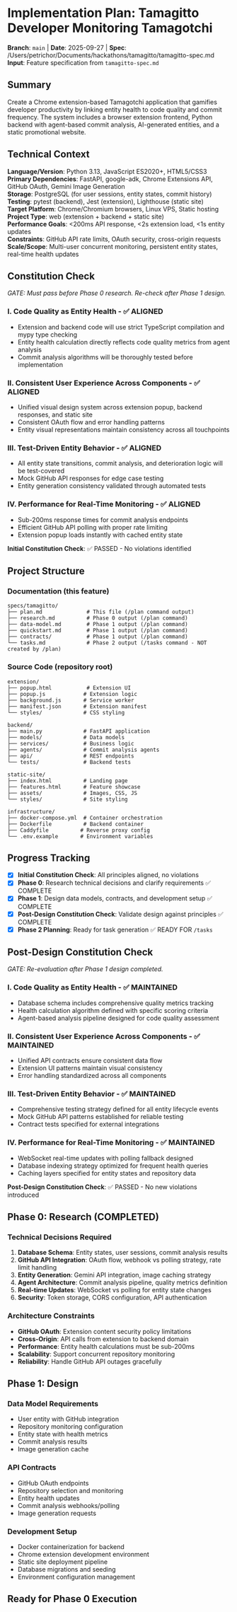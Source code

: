 # Implementation Plan: Tamagitto Developer Monitoring Tamagotchi

**Branch**: `main` | **Date**: 2025-09-27 | **Spec**: /Users/petrichor/Documents/hackathons/tamagitto/tamagitto-spec.md
**Input**: Feature specification from `tamagitto-spec.md`

## Summary
Create a Chrome extension-based Tamagotchi application that gamifies developer productivity by linking entity health to code quality and commit frequency. The system includes a browser extension frontend, Python backend with agent-based commit analysis, AI-generated entities, and a static promotional website.

## Technical Context
**Language/Version**: Python 3.13, JavaScript ES2020+, HTML5/CSS3  
**Primary Dependencies**: FastAPI, google-adk, Chrome Extensions API, GitHub OAuth, Gemini Image Generation  
**Storage**: PostgreSQL (for user sessions, entity states, commit history)  
**Testing**: pytest (backend), Jest (extension), Lighthouse (static site)  
**Target Platform**: Chrome/Chromium browsers, Linux VPS, Static hosting
**Project Type**: web (extension + backend + static site)  
**Performance Goals**: <200ms API response, <2s extension load, <1s entity updates  
**Constraints**: GitHub API rate limits, OAuth security, cross-origin requests  
**Scale/Scope**: Multi-user concurrent monitoring, persistent entity states, real-time health updates

## Constitution Check
*GATE: Must pass before Phase 0 research. Re-check after Phase 1 design.*

### I. Code Quality as Entity Health - ✅ ALIGNED
- Extension and backend code will use strict TypeScript compilation and mypy type checking
- Entity health calculation directly reflects code quality metrics from agent analysis
- Commit analysis algorithms will be thoroughly tested before implementation

### II. Consistent User Experience Across Components - ✅ ALIGNED  
- Unified visual design system across extension popup, backend responses, and static site
- Consistent OAuth flow and error handling patterns
- Entity visual representations maintain consistency across all touchpoints

### III. Test-Driven Entity Behavior - ✅ ALIGNED
- All entity state transitions, commit analysis, and deterioration logic will be test-covered
- Mock GitHub API responses for edge case testing
- Entity generation consistency validated through automated tests

### IV. Performance for Real-Time Monitoring - ✅ ALIGNED
- Sub-200ms response times for commit analysis endpoints
- Efficient GitHub API polling with proper rate limiting
- Extension popup loads instantly with cached entity state

**Initial Constitution Check**: ✅ PASSED - No violations identified

## Project Structure

### Documentation (this feature)
```
specs/tamagitto/
├── plan.md              # This file (/plan command output)
├── research.md          # Phase 0 output (/plan command)
├── data-model.md        # Phase 1 output (/plan command)
├── quickstart.md        # Phase 1 output (/plan command)
├── contracts/           # Phase 1 output (/plan command)
└── tasks.md             # Phase 2 output (/tasks command - NOT created by /plan)
```

### Source Code (repository root)
```
extension/
├── popup.html           # Extension UI
├── popup.js            # Extension logic
├── background.js       # Service worker
├── manifest.json       # Extension manifest
└── styles/             # CSS styling

backend/
├── main.py             # FastAPI application
├── models/             # Data models
├── services/           # Business logic
├── agents/             # Commit analysis agents
├── api/                # REST endpoints
└── tests/              # Backend tests

static-site/
├── index.html          # Landing page
├── features.html       # Feature showcase
├── assets/             # Images, CSS, JS
└── styles/             # Site styling

infrastructure/
├── docker-compose.yml  # Container orchestration
├── Dockerfile          # Backend container
├── Caddyfile          # Reverse proxy config
└── .env.example       # Environment variables
```

## Progress Tracking
- [x] **Initial Constitution Check**: All principles aligned, no violations
- [x] **Phase 0**: Research technical decisions and clarify requirements ✅ COMPLETE
- [x] **Phase 1**: Design data models, contracts, and development setup ✅ COMPLETE
- [x] **Post-Design Constitution Check**: Validate design against principles ✅ COMPLETE
- [x] **Phase 2 Planning**: Ready for task generation ✅ READY FOR `/tasks`

## Post-Design Constitution Check
*GATE: Re-evaluation after Phase 1 design completed.*

### I. Code Quality as Entity Health - ✅ MAINTAINED
- Database schema includes comprehensive quality metrics tracking
- Health calculation algorithm defined with specific scoring criteria
- Agent-based analysis pipeline designed for code quality assessment

### II. Consistent User Experience Across Components - ✅ MAINTAINED
- Unified API contracts ensure consistent data flow
- Extension UI patterns maintain visual consistency
- Error handling standardized across all components

### III. Test-Driven Entity Behavior - ✅ MAINTAINED
- Comprehensive testing strategy defined for all entity lifecycle events
- Mock GitHub API patterns established for reliable testing
- Contract tests specified for external integrations

### IV. Performance for Real-Time Monitoring - ✅ MAINTAINED
- WebSocket real-time updates with polling fallback designed
- Database indexing strategy optimized for frequent health queries
- Caching layers specified for entity states and repository data

**Post-Design Constitution Check**: ✅ PASSED - No new violations introduced

## Phase 0: Research (COMPLETED)

### Technical Decisions Required
1. **Database Schema**: Entity states, user sessions, commit analysis results
2. **GitHub API Integration**: OAuth flow, webhook vs polling strategy, rate limit handling
3. **Entity Generation**: Gemini API integration, image caching strategy
4. **Agent Architecture**: Commit analysis pipeline, quality metrics definition
5. **Real-time Updates**: WebSocket vs polling for entity state changes
6. **Security**: Token storage, CORS configuration, API authentication

### Architecture Constraints
- **GitHub OAuth**: Extension content security policy limitations
- **Cross-Origin**: API calls from extension to backend domain
- **Performance**: Entity health calculations must be sub-200ms
- **Scalability**: Support concurrent repository monitoring
- **Reliability**: Handle GitHub API outages gracefully

## Phase 1: Design

### Data Model Requirements
- User entity with GitHub integration
- Repository monitoring configuration  
- Entity state with health metrics
- Commit analysis results
- Image generation cache

### API Contracts
- GitHub OAuth endpoints
- Repository selection and monitoring
- Entity health updates
- Commit analysis webhooks/polling
- Image generation requests

### Development Setup
- Docker containerization for backend
- Chrome extension development environment
- Static site deployment pipeline
- Database migrations and seeding
- Environment configuration management

## Ready for Phase 0 Execution